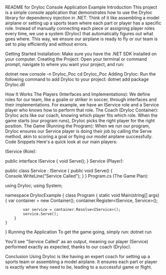 README for DryIoc Console Application Example
Introduction
This project is a simple console application that demonstrates how to use the DryIoc library for dependency injection in .NET. 
Think of it like assembling a model airplane or setting up a sports team where each part or player has a specific role. 
Instead of manually connecting each piece or assigning player roles every time, we use a system (DryIoc) that automatically figures out what goes where. 
This way, we ensure our airplane is ready to fly or our team is set to play efficiently and without errors.

Getting Started
Installation: Make sure you have the .NET SDK installed on your computer.
Creating the Project: Open your terminal or command prompt, navigate to where you want your project, and run:

dotnet new console -n DryIoc_Poc
cd DryIoc_Poc
Adding DryIoc: Run the following command to add DryIoc to your project:
dotnet add package DryIoc.dll

How It Works
The Players (Interfaces and Implementations): We define roles for our team, like a goalie or striker in soccer, through interfaces and their implementations. For example, we have an IService role and a Service player who knows how to perform that role.
The Coach (DryIoc Container): DryIoc acts like our coach, knowing which player fits which role. When the game starts (our program runs), DryIoc picks the right player for the right position.
The Game (Running the Program): When we run our program, DryIoc ensures our Service player is doing their job by calling the Serve method, akin to scoring a goal or flying our model airplane successfully.
Code Snippets
Here's a quick look at our main players:

IService (Role):

public interface IService
{
    void Serve();
}
Service (Player):

public class Service : IService
{
    public void Serve()
    {
        Console.WriteLine("Service Called");
    }
}
Program.cs (The Game Plan):

using DryIoc;
using System;

namespace DryIocExample
{
    class Program
    {
        static void Main(string[] args)
        {
            var container = new Container();
            container.Register<IService, Service>();

            var service = container.Resolve<IService>();
            service.Serve();
        }
    }
}
Running the Application
To get the game going, simply run:
dotnet run

You'll see "Service Called" as an output, meaning our player (Service) performed exactly as expected, thanks to our coach (DryIoc).

Conclusion
Using DryIoc is like having an expert coach for setting up a sports team or assembling a model airplane. It ensures each part or player is exactly where they need to be, leading to a successful game or flight.
